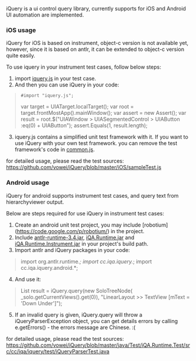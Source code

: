 iQuery is a ui control query library, currently supports for iOS and Android UI automation are implemented.

### iOS usage
iQuery for iOS is based on instrument, object-c version is not available yet, however, since it is based on antlr, it can be extended to object-c version quite easily.

To use iquery in your instrument test cases, follow below steps:

1.  import [iquery.js](https://github.com/vowei/iQuery/blob/master/iOS/lib/iquery.js) in your test case.
2.  And then you can use iQuery in your code: 

> `#import "iquery.js";`
>
> var target = UIATarget.localTarget();
> var root = target.frontMostApp().mainWindow();
> var assert = new Assert();
> var result = root.$("UIAWindow > UIASegmentedControl > UIAButton :eq(0) + UIAButton");
> assert.Equals(1, result.length);
3. iquery.js contains a simplified unit test framework with it. If you want to use iQuery with your own test framework. you can remove the test framework's code in [common.js](https://github.com/vowei/iQuery/blob/master/iOS/lib/common.js).

for detailed usage, please read the test sources: https://github.com/vowei/iQuery/blob/master/iOS/sampleTest.js

### Android usage
iQuery for android supports instrument test cases, and query text from hierarchyviewer output.

Below are steps required for use iQuery in instrument test cases:
1. Create an android unit test project, you may include [robotium] (https://code.google.com/p/robotium/) in the project.
2. Include [antlr-runtime-3.4.jar](https://github.com/vowei/iQuery/blob/master/java/lib/antlr-runtime-3.4.jar), [iQA.Runtime.jar](https://github.com/downloads/vowei/iQuery/iQA.Runtime.jar) and [iQA.Runtime.Instrument.jar](https://github.com/downloads/vowei/iQuery/iQA.Runtime.Instrument.jar) in your project's build path.
3. Import antlr and iQuery packages in your code:
> import org.antlr.runtime.*;
> import cc.iqa.iquery.*;
> import cc.iqa.iquery.android.*;
4. And use it:
> List<SoloTreeNode> result = iQuery.query(new SoloTreeNode(
>     _solo.getCurrentViews().get(0)), 
>     "LinearLayout >> TextView [mText = 'Down Under']");
5. If an invalid query is given, iQuery.query will throw a iQueryParserException object, you can get details errors by calling e.getErrors() - the errors message are Chinese. :(

for detailed usage, please read the test sources: https://github.com/vowei/iQuery/blob/master/java/Test/iQA.Runtime.Test/src/cc/iqa/iquery/test/iQueryParserTest.java
 


 